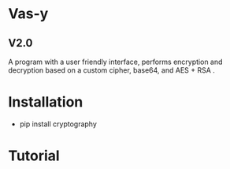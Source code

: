 # Vas-y
## V2.0

A program with a user friendly interface, performs encryption and decryption based on a custom cipher, base64, and AES + RSA .

# Installation

- pip install cryptography

# Tutorial

